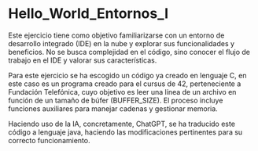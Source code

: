 # Hello_World_Entornos_I
Este ejercicio tiene como objetivo familiarizarse con  un entorno de desarrollo integrado (IDE) en la nube y explorar sus  funcionalidades y beneficios. No se busca complejidad en el código, sino  conocer el flujo de trabajo en el IDE y valorar sus características.

Para este ejercicio se ha escogido un código ya creado en lenguaje C, en este caso es un programa creado para el cursus de 42, perteneciente a  Fundación Telefónica, cuyo objetivo es leer una línea de un archivo en función de un tamaño de búfer (BUFFER_SIZE). El proceso incluye funciones auxiliares para manejar cadenas y gestionar memoria.

Haciendo uso de la IA, concretamente, ChatGPT, se ha traducido este código a lenguaje java, haciendo las modificaciones pertinentes para su correcto funcionamiento.
